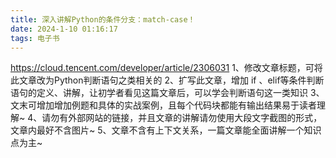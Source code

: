 ```yaml
---
title: 深入讲解Python的条件分支：match-case！
date: 2024-1-10 01:16:17
tags: 电子书
---
```



https://cloud.tencent.com/developer/article/2306031
1、修改文章标题，可将此文章改为Python判断语句之类相关的
2、扩写此文章，增加 if 、elif等条件判断语句的定义、讲解，让初学者看见这篇文章后，可以学会判断语句这一类知识
3、文末可增加增加例题和具体的实战案例，且每个代码块都能有输出结果易于读者理解~
4、请勿有外部网站的链接，并且文章的讲解请勿使用大段文字截图的形式，文章内最好不含图片~
5、文章不含有上下文关系，一篇文章能全面讲解一个知识点为主~